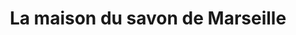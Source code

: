 ---
title: "La maison du savon de Marseille"
url: /avignon/la-maison-du-savon-de-marseille/
shop: Allgemein
---